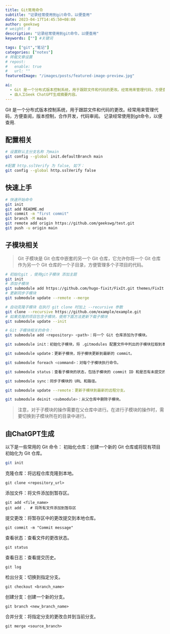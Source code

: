 ```yaml
---
title: Git常用命令
subtitle: "记录经常使用到git命令，以便查用"
date: 2023-04-17T14:45:50+08:00
author: geekswg
# weight: 0
description: "记录经常使用到git命令，以便查用"
keywords: [""] #关键词

tags: ["git","笔记"]
categories: ["notes"]
# 转载文章设置
# repost:
#   enable: true
#   url: ""
featuredImage: "/images/posts/featured-image-preview.jpg"

ai:
  - Git 是一个分布式版本控制系统，用于跟踪文件和代码的更改。经常用来管理代码，方便查阅，版本控制，合作开发，代码审阅。记录经常使用到git命令，以便查用.
  - 由人工Geek ChatGPT生成摘要内容。
---
```

Git 是一个分布式版本控制系统，用于跟踪文件和代码的更改。经常用来管理代码，方便查阅，版本控制，合作开发，代码审阅。
记录经常使用到git命令，以便查用.
<!--more-->

## 配置相关

```bash
# 设置默认主分支名称 为main
git config --global init.defaultBranch main 

#配置 http.sslVerify 为 false, 如下：
git config --global http.sslVerify false

```

## 快速上手

``` bash
# 快速开始命令
git init
git add README.md
git commit -m "first commit"
git branch -M main
git remote add origin https://github.com/geekswg/test.git
git push -u origin main
```

## 子模块相关

> Git 子模块是 Git 仓库中嵌套的另一个 Git 仓库，它允许你将一个 Git 仓库作为另一个 Git 仓库的一个子目录，方便管理多个子项目的代码。

```bash
# 初始化git ，使用git子模块 添加主题
git init
# 添加子模块
git submodule add https://github.com/hugo-fixit/FixIt.git themes/FixIt
# 更新同步子模块
git submodule update --remote --merge

# 自动克隆子模块 在执行 git clone 时加上 --recursive 参数
git clone --recursive https://github.com/example/example.git
# 如果克隆的项目包含子模块，使用下面方法更新下载子模块
git submodule update --init

# Git 子模块相关的命令：
git submodule add <repository> <path>：将一个 Git 仓库添加为子模块。

git submodule init：初始化子模块，将 .gitmodules 配置文件中列出的子模块拉取到本地。

git submodule update：更新子模块，将子模块更新到最新的 commit。

git submodule foreach <command>：对每个子模块执行命令。

git submodule status：查看子模块的状态，包括子模块的 commit ID 和是否有未提交的修改。

git submodule sync：同步子模块的 URL 和路径。

git submodule update --remote：更新子模块到最新的远程分支。

git submodule deinit <submodule>：从父仓库中删除子模块。
```
> 注意，对于子模块的操作需要在父仓库中进行。在进行子模块的操作时，需要切换到子模块所在的目录中进行。

## 由ChatGPT生成
以下是一些常用的 Git 命令：
初始化仓库：创建一个新的 Git 仓库或将现有项目初始化为 Git 仓库。
```bash
git init
```

克隆仓库：将远程仓库克隆到本地。
```
git clone <repository_url>
```

添加文件：将文件添加到暂存区。
```
git add <file_name>
git add .  # 将所有文件添加到暂存区
```

提交更改：将暂存区中的更改提交到本地仓库。
```
git commit -m "Commit message"
```

查看状态：查看文件的更改状态。
```
git status
```

查看日志：查看提交历史。
```
git log
```

检出分支：切换到指定分支。
```
git checkout <branch_name>
```

创建分支：创建一个新的分支。
```
git branch <new_branch_name>
```

合并分支：将指定分支的更改合并到当前分支。
```
git merge <source_branch>
```
